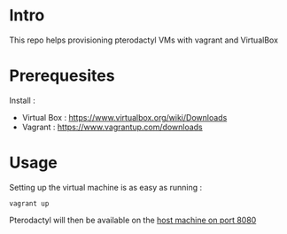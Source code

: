 # Intro

This repo helps provisioning pterodactyl VMs with vagrant and VirtualBox

# Prerequesites

Install :

- Virtual Box : https://www.virtualbox.org/wiki/Downloads
- Vagrant : https://www.vagrantup.com/downloads

# Usage

Setting up the virtual machine is as easy as running :

```shell
vagrant up
```

Pterodactyl will then be available on the [host machine on port 8080](http://localhost:8080)